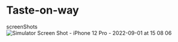 # Taste-on-way
screenShots
![Simulator Screen Shot - iPhone 12 Pro - 2022-09-01 at 15 08 06](https://user-images.githubusercontent.com/57367756/187925036-f6eccacd-44de-44f1-aa7e-2df78ef52f15.png)
